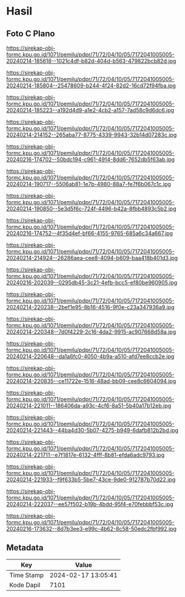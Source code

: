 # Hasil

## Foto C Plano

https://sirekap-obj-formc.kpu.go.id/1071/pemilu/pdpr/71/72/04/10/05/7172041005005-20240214-185618--1021c4df-b82d-404d-b563-479822bcb82d.jpg

https://sirekap-obj-formc.kpu.go.id/1071/pemilu/pdpr/71/72/04/10/05/7172041005005-20240214-185804--25478609-b244-4f24-82d2-16cd72f94fba.jpg

https://sirekap-obj-formc.kpu.go.id/1071/pemilu/pdpr/71/72/04/10/05/7172041005005-20240214-185223--a192d4d9-a1e2-4cb2-a157-7ad58c9d6dc6.jpg

https://sirekap-obj-formc.kpu.go.id/1071/pemilu/pdpr/71/72/04/10/05/7172041005005-20240214-214152--265aba77-8775-4339-9943-32b14d07283c.jpg

https://sirekap-obj-formc.kpu.go.id/1071/pemilu/pdpr/71/72/04/10/05/7172041005005-20240216-174702--50bdc194-c961-4914-8dd6-7652db5f63ab.jpg

https://sirekap-obj-formc.kpu.go.id/1071/pemilu/pdpr/71/72/04/10/05/7172041005005-20240214-190717--5506ab81-1e7b-4980-88a7-fe7f6b067c1c.jpg

https://sirekap-obj-formc.kpu.go.id/1071/pemilu/pdpr/71/72/04/10/05/7172041005005-20240214-190850--5e3d5f6c-724f-4496-b42a-8fbb4893c5b2.jpg

https://sirekap-obj-formc.kpu.go.id/1071/pemilu/pdpr/71/72/04/10/05/7172041005005-20240216-174752--4f35d4ef-bf66-4155-9765-685a6c34a667.jpg

https://sirekap-obj-formc.kpu.go.id/1071/pemilu/pdpr/71/72/04/10/05/7172041005005-20240214-214924--26286aea-cee8-4094-b609-baa418b401d3.jpg

https://sirekap-obj-formc.kpu.go.id/1071/pemilu/pdpr/71/72/04/10/05/7172041005005-20240216-202039--0295db45-3c21-4efb-bcc5-ef80be960905.jpg

https://sirekap-obj-formc.kpu.go.id/1071/pemilu/pdpr/71/72/04/10/05/7172041005005-20240214-220238--2bef1e95-8b16-4516-9f0e-c23a347936a9.jpg

https://sirekap-obj-formc.kpu.go.id/1071/pemilu/pdpr/71/72/04/10/05/7172041005005-20240214-220348--7d0f4229-2c16-4da2-9915-ac907668d58a.jpg

https://sirekap-obj-formc.kpu.go.id/1071/pemilu/pdpr/71/72/04/10/05/7172041005005-20240214-220648--da1a6fc0-4050-4b9a-a510-afd7ee8ccb2e.jpg

https://sirekap-obj-formc.kpu.go.id/1071/pemilu/pdpr/71/72/04/10/05/7172041005005-20240214-220835--ce11722e-1516-48ad-bb09-cee8c6604094.jpg

https://sirekap-obj-formc.kpu.go.id/1071/pemilu/pdpr/71/72/04/10/05/7172041005005-20240214-221011--186406da-a93c-4cf6-8a51-5b40a17b12eb.jpg

https://sirekap-obj-formc.kpu.go.id/1071/pemilu/pdpr/71/72/04/10/05/7172041005005-20240214-221443--44ba4d30-5b07-4275-b949-6dafb812b2bd.jpg

https://sirekap-obj-formc.kpu.go.id/1071/pemilu/pdpr/71/72/04/10/05/7172041005005-20240214-221711--e7f1817e-6132-4fff-8b81-efda6adc9793.jpg

https://sirekap-obj-formc.kpu.go.id/1071/pemilu/pdpr/71/72/04/10/05/7172041005005-20240214-221933--f9f633b5-5be7-43ce-9de0-912787b70d22.jpg

https://sirekap-obj-formc.kpu.go.id/1071/pemilu/pdpr/71/72/04/10/05/7172041005005-20240214-222037--ee57f502-b19b-4bdd-95f4-e70febbbf53c.jpg

https://sirekap-obj-formc.kpu.go.id/1071/pemilu/pdpr/71/72/04/10/05/7172041005005-20240216-173632--8d7b3ee3-e99c-4b62-8c58-50edc2fbf992.jpg


## Metadata

| Key        | Value               |
| ---------- | ------------------- |
| Time Stamp | 2024-02-17 13:05:41 |
| Kode Dapil | 7101                |



